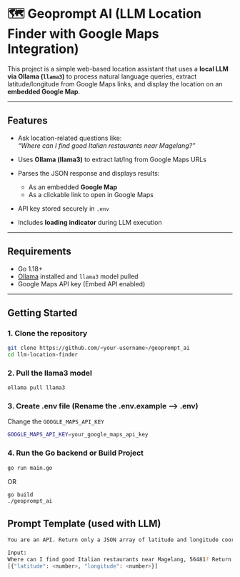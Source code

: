 # 🗺️ Geoprompt AI (LLM Location Finder with Google Maps Integration)

This project is a simple web-based location assistant that uses a **local LLM via Ollama (`llama3`)** to process natural language queries, extract latitude/longitude from Google Maps links, and display the location on an **embedded Google Map**.

---

## Features

- Ask location-related questions like:  
  _“Where can I find good Italian restaurants near Magelang?”_

- Uses **Ollama (llama3)** to extract lat/lng from Google Maps URLs
- Parses the JSON response and displays results:
  - As an embedded **Google Map**
  - As a clickable link to open in Google Maps
- API key stored securely in `.env`
- Includes **loading indicator** during LLM execution

---
## Requirements

- Go 1.18+
- [Ollama](https://ollama.com) installed and `llama3` model pulled
- Google Maps API key (Embed API enabled)

---

## Getting Started

### 1. Clone the repository

```bash
git clone https://github.com/<your-username>/geoprompt_ai
cd llm-location-finder
```
### 2. Pull the llama3 model
```bash
ollama pull llama3
```

### 3. Create .env file (Rename the .env.example --> .env)
Change the `GOOGLE_MAPS_API_KEY`
```bash
GOOGLE_MAPS_API_KEY=your_google_maps_api_key
```

### 4. Run the Go backend or Build Project
```bash
go run main.go
```

OR

```bash
go build
./geoprompt_ai
```

## Prompt Template (used with LLM)
```bash
You are an API. Return only a JSON array of latitude and longitude coordinates extracted from Google Maps URLs. Do not explain anything.

Input:
Where can I find good Italian restaurants near Magelang, 56481? Return Google Maps links, extract lat/lng, and return only this JSON format:
[{"latitude": <number>, "longitude": <number>}]
```
